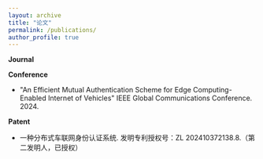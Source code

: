 ```yaml
---
layout: archive
title: "论文"
permalink: /publications/
author_profile: true
---
```


<!-- {% if author.googlescholar %}
  You can also find my articles on <u><a href="{{author.googlescholar}}">my Google Scholar profile</a>.</u>
{% endif %}

{% include base_path %}

{% for post in site.publications reversed %}
  {% include archive-single.html %}
{% endfor %} -->


**Journal**


**Conference**
- "An Efficient Mutual Authentication Scheme for Edge Computing-Enabled Internet of Vehicles" IEEE Global Communications Conference. 2024.

**Patent**
- 一种分布式车联网身份认证系统. 发明专利授权号：ZL 202410372138.8.（第二发明人，已授权）
